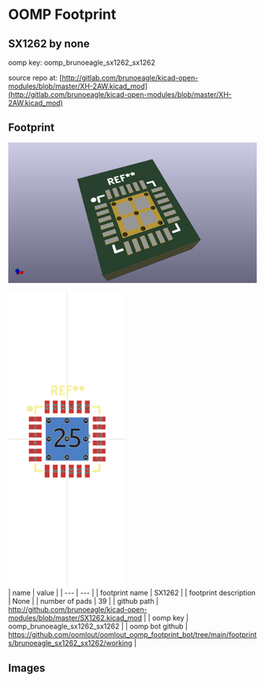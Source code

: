 # OOMP Footprint  
## SX1262  by none  
  
oomp key: oomp_brunoeagle_sx1262_sx1262  
  
source repo at: [http://gitlab.com/brunoeagle/kicad-open-modules/blob/master/XH-2AW.kicad_mod](http://gitlab.com/brunoeagle/kicad-open-modules/blob/master/XH-2AW.kicad_mod)  
## Footprint  
  
[![working_kicad_pcb_3d.png](working_kicad_pcb_3d_600.png)](working_kicad_pcb_3d.png)  
  
[![working.png](working_600.png)](working.png)  
| name | value | 
| --- | --- | 
| footprint name | SX1262 | 
| footprint description | None | 
| number of pads | 39 | 
| github path | http://github.com/brunoeagle/kicad-open-modules/blob/master/SX1262.kicad_mod | 
| oomp key | oomp_brunoeagle_sx1262_sx1262 | 
| oomp bot github | https://github.com/oomlout/oomlout_oomp_footprint_bot/tree/main/footprints/brunoeagle_sx1262_sx1262/working | 
## Images  
